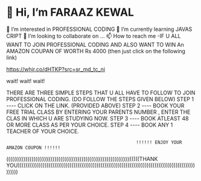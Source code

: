 # 👋 Hi, I’m FARAAZ KEWAL
👀 I’m interested in PROFESSIONAL CODING
🌱 I’m currently learning JAVAS CRIPT
💞️ I’m looking to collaborate on ...
📫 How to reach me
-IF U ALL WANT TO JOIN PROFESSIONAL CODING AND ALSO WANT TO WIN An AMAZON COUPAN OF WORTH Rs 4000 (then just click on the following link)

https://whjr.co/dHTKP?src=sr_md_tc_ni

wait! wait! wait!

THERE ARE THREE SIMPLE STEPS THAT U ALL HAVE TO FOLLOW TO JOIN PROFESSIONAL CODING. (DO FOLLOW THE STEPS GIVEN BELOW) STEP 1 ---- CLICK ON THE LINK. (PROVIDED ABOVE) STEP 2 ---- BOOK YOUR FREE TRIAL CLASS BY ENTERING YOUR PARENTS NUMBER , ENTER THE CLAS IN WHICH U ARE STUDYING NOW. STEP 3 ---- BOOK ATLEAST 48 OR MORE CLASS AS PER YOUR CHOICE. STEP 4 ---- BOOK ANY 1 TEACHER OF YOUR CHOICE.

                                                    !!!!!! ENJOY YOUR AMAZON COUPON !!!!!!
(((((((((((((((((((((((((((((((((((((((((((((((((((((((((((((((((((((THANK YOU))))))))))))))))))))))))))))))))))))))))))))))))))))))))))))))))))))))))))))))))))))))))))))))))))
